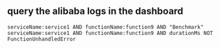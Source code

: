 

## query the alibaba logs in the dashboard

```
serviceName:service1 AND functionName:function9 AND "Benchmark"
serviceName:service1 AND functionName:function9 AND durationMs NOT FunctionUnhandledError
```


